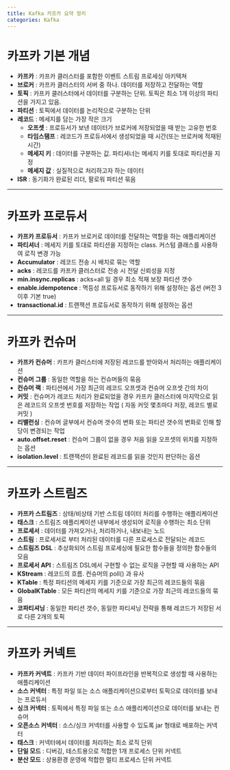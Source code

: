 ```yaml
---
title: Kafka 카프카 요약 정리
categories: Kafka
---
```


# 카프카 기본 개념

- **카프카** : 카프카 클러스터를 포함한 이벤트 스트림 프로세싱 아키텍쳐
- **브로커** : 카프카 클러스터의 서버 중 하나. 데이터를 저장하고 전달하는 역할
- **토픽** : 카프카 클러스터에서 데이터를 구분하는 단위. 토픽은 최소 1개 이상의 파티션을 가지고 있음.
- **파티션** : 토픽에서 데이터를 논리적으로 구분하는 단위
- **레코드** : 메세지를 담는 가장 작은 크기
    - **오프셋** : 프로듀서가 보낸 데이터가 브로커에 저장되었을 때 받는 고유한 번호
    - **타임스탬프** : 레코드가 프로듀서에서 생성되었을 때 시간(또는 브로커에 적재된 시간)
    - **메세지 키** : 데이터를 구분하는 값. 파티셔너는 메세지 키를 토대로 파티션을 지정
    - **메세지 값** : 실질적으로 처리하고자 하는 데이터
- **ISR** : 동기화가 완료된 리더, 팔로워 파티션 묶음

---

# 카프카 프로듀서

- **카프카 프로듀서** : 카프카 브로커로 데이터를 전달하는 역할을 하는 애플리케이션
- **파티셔너** : 메세지 키를 토대로 파티션을 지정하는 class. 커스텀 클래스를 사용하여 로직 변경 가능
- **Accumulator** : 레코드 전송 시 배치로 묶는 역할
- **acks** : 레코드를 카프카 클러스터로 전송 시 전달 신뢰성을 지정
- **min.insync.replicas** : acks=all 일 경우 최소 적재 보장 파티션 갯수
- **enable.idempotence** : 멱등성 프로듀서로 동작하기 위해 설정하는 옵션 (버전 3 이후 기본 true)
- **transactional.id** : 트랜잭션 프로듀서로 동작하기 위해 설정하는 옵션

---

# 카프카 컨슈머

- **카프카 컨슈머** : 카프카 클러스터에 저장된 레코드를 받아와서 처리하는 애플리케이션
- **컨슈머 그룹** : 동일한 역할을 하는 컨슈머들의 묶음
- **컨슈머 랙** : 파티션에서 가장 최근의 레코드 오프셋과 컨슈머 오프셋 간의 차이
- **커밋** : 컨슈머가 레코드 처리가 완료되었을 경우 카프카 클러스터에 마지막으로 읽은 레코드의 오프셋 번호를 저장하는 작업 ( 자동 커밋 몇초마다 저장, 레코드 별로 커밋 )
- **리밸런싱** : 컨슈머 글부에서 컨슈머 갯수의 변화 또는 파티션 갯수의 변화로 인해 할당이 변경되는 작업
- **auto.offset.reset** : 컨슈머 그룹이 없을 경우 처음 읽을 오프셋의 위치를 지정하는 옵션
- **isolation.level** : 트랜잭션이 완료된 레코드를 읽을 것인지 판단하는 옵션

---

# 카프카 스트림즈

- **카프카 스트림즈** : 상태/비상태 기반 스트림 데이터 처리를 수행하는 애플리케이션
- **태스크** : 스트림즈 애플리케이션 내부에서 생성되어 로직을 수행하는 최소 단위
- **프로세서** : 데이터를 가져오거나, 처리하거나, 내보내는 노드
- **스트림** : 프로세서로 부터 처리된 데이터를 다른 프로세스로 전달되는 레코드
- **스트림즈 DSL** : 추상화되어 스트림 프로세싱에 필요한 함수들을 정의한 함수들의 모음
- **프로세서 API** : 스트림즈 DSL에서 구현할 수 없는 로직을 구현할 때 사용하는 API
- **KStream** : 레코드의 흐름. 컨슈머의 poll() 과 유사
- **KTable** : 특정 파티션의 메세지 키를 기준으로 가장 최근의 레코드들의 묶음
- **GlobalKTable** : 모든 파티션의 메세지 키를 기준으로 가장 최근의 레코드들의 묶음
- **코파티셔닝** : 동일한 파티션 갯수, 동일한 파티셔닝 전략을 통해 레코드가 저장된 서로 다른 2개의 토픽

---

# 카프카 커넥트

- **카프카 커넥트** : 카프카 기반 데이터 파이프라인을 반복적으로 생성할 때 사용하는 애플리케이션
- **소스 커넥터** : 특정 파일 또는 소스 애플리케이션으로부터 토픽으로 데이터를 보내는 프로듀서
- **싱크 커넥터** : 토픽에서 특정 파일 또는 소스 애플리케이션으로 데이터를 보내는 컨슈머
- **오픈소스 커넥터** : 소스/싱크 커넥터를 사용할 수 있도록 jar 형태로 배포하는 커넥터
- **태스크** : 커넥터에서 데이터를 처리하는 최소 로직 단위
- **단일 모드** : 디버깅, 테스트용으로 적합한 1개 프로세스 단위 커넥트
- **분산 모드** : 상용환경 운영에 적합한 멀티 프로세스 단위 커넥트
